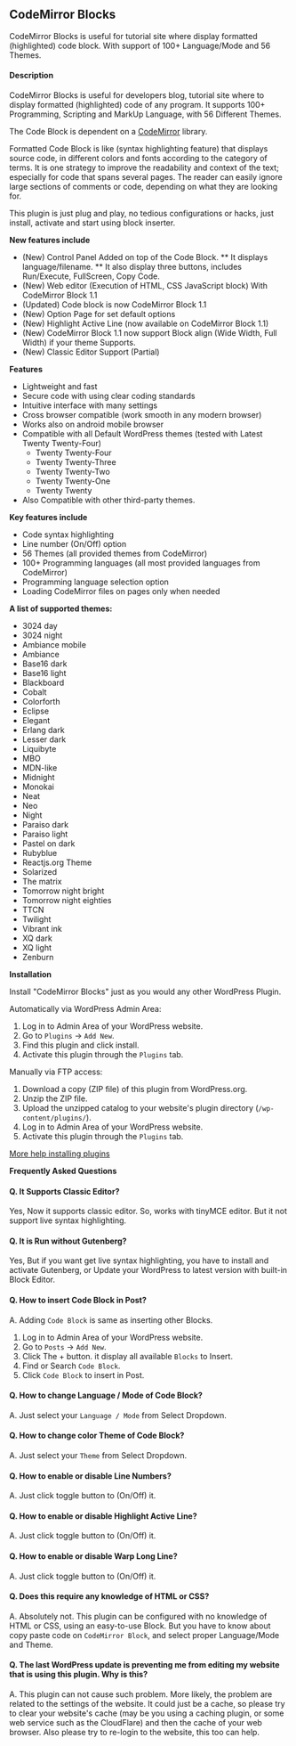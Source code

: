 ## CodeMirror Blocks

CodeMirror Blocks is useful for tutorial site where display formatted (highlighted) code block. With support of 100+ Language/Mode and 56 Themes.

#### Description

CodeMirror Blocks is useful for developers blog, tutorial site where to display formatted (highlighted) code of any program.
It supports 100+ Programming, Scripting and MarkUp Language, with 56 Different Themes.

The Code Block is dependent on a [CodeMirror](https://codemirror.net/) library.

Formatted Code Block is like (syntax highlighting feature) that displays source code, in different colors and fonts according to the category of terms. It is one strategy to improve the readability and context of the text; especially for code that spans several pages. The reader can easily ignore large sections of comments or code, depending on what they are looking for.

This plugin is just plug and play, no tedious configurations or hacks, just install, activate and start using block inserter.


**New features include**

* (New) Control Panel Added on top of the Code Block.
    ** It displays language/filename.
    ** It also display three buttons, includes Run/Execute, FullScreen, Copy Code.
* (New) Web editor (Execution of HTML, CSS JavaScript block) With CodeMirror Block 1.1
* (Updated) Code block is now CodeMirror Block 1.1
* (New) Option Page for set default options
* (New) Highlight Active Line (now available on CodeMirror Block 1.1)
* (New) CodeMirror Block 1.1 now support Block align (Wide Width, Full Width) if your theme Supports.
* (New) Classic Editor Support (Partial)

**Features**

* Lightweight and fast
* Secure code with using clear coding standards
* Intuitive interface with many settings
* Cross browser compatible (work smooth in any modern browser)
* Works also on android mobile browser
* Compatible with all Default WordPress themes (tested with Latest Twenty Twenty-Four)
  - Twenty Twenty-Four
  - Twenty Twenty-Three
  - Twenty Twenty-Two
  - Twenty Twenty-One
  - Twenty Twenty
* Also Compatible with other third-party themes.

**Key features include**

* Code syntax highlighting
* Line number (On/Off) option
* 56 Themes (all provided themes from CodeMirror)
* 100+ Programming languages (all most provided languages from CodeMirror)
* Programming language selection option
* Loading CodeMirror files on pages only when needed

**A list of supported themes:**

* 3024 day
* 3024 night
* Ambiance mobile
* Ambiance
* Base16 dark
* Base16 light
* Blackboard
* Cobalt
* Colorforth
* Eclipse
* Elegant
* Erlang dark
* Lesser dark
* Liquibyte
* MBO
* MDN-like
* Midnight
* Monokai
* Neat
* Neo
* Night
* Paraiso dark
* Paraiso light
* Pastel on dark
* Rubyblue
* Reactjs.org Theme
* Solarized
* The matrix
* Tomorrow night bright
* Tomorrow night eighties
* TTCN
* Twilight
* Vibrant ink
* XQ dark
* XQ light
* Zenburn

**Installation**

Install "CodeMirror Blocks" just as you would any other WordPress Plugin.

Automatically via WordPress Admin Area:

1. Log in to Admin Area of your WordPress website.
2. Go to `Plugins` -> `Add New`.
3. Find this plugin and click install.
4. Activate this plugin through the `Plugins` tab.

Manually via FTP access:

1. Download a copy (ZIP file) of this plugin from WordPress.org.
2. Unzip the ZIP file.
3. Upload the unzipped catalog to your website's plugin directory (`/wp-content/plugins/`).
4. Log in to Admin Area of your WordPress website.
5. Activate this plugin through the `Plugins` tab.

[More help installing plugins](http://codex.wordpress.org/Managing_Plugins#Installing_Plugins "WordPress Codex: Installing Plugins")

**Frequently Asked Questions**

#### Q. It Supports Classic Editor?
Yes, Now it supports classic editor. So, works with tinyMCE editor. But it not support live syntax highlighting.

#### Q. It is Run without Gutenberg?
Yes, But if you want get live syntax highlighting, you have to install and activate Gutenberg, or Update your WordPress to latest version with built-in Block Editor.

#### Q. How to insert Code Block in Post?
A. Adding `Code Block` is same as inserting other Blocks.

1. Log in to Admin Area of your WordPress website.
2. Go to `Posts` -> `Add New`.
3. Click The + button. it display all available `Blocks` to Insert.
4. Find or Search `Code Block`.
5. Click `Code Block` to insert in Post.

#### Q. How to change Language / Mode of Code Block?
A. Just select your `Language / Mode` from Select Dropdown.

#### Q. How to change color Theme of Code Block?
A. Just select your `Theme` from Select Dropdown.

#### Q. How to enable or disable Line Numbers?
A. Just click toggle button to (On/Off) it.

#### Q. How to enable or disable Highlight Active Line?
A. Just click toggle button to (On/Off) it.

#### Q. How to enable or disable Warp Long Line?
A. Just click toggle button to (On/Off) it.

#### Q. Does this require any knowledge of HTML or CSS?
A. Absolutely not. This plugin can be configured with no knowledge of HTML or CSS, using an easy-to-use Block. But you have to know about copy paste code on `CodeMirror Block`, and select proper Language/Mode and Theme.

#### Q. The last WordPress update is preventing me from editing my website that is using this plugin. Why is this?
A. This plugin can not cause such problem. More likely, the problem are related to the settings of the website. It could just be a cache, so please try to clear your website's cache (may be you using a caching plugin, or some web service such as the CloudFlare) and then the cache of your web browser. Also please try to re-login to the website, this too can help.

